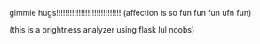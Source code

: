 gimmie hugs!!!!!!!!!!!!!!!!!!!!!!!!!!!!! (affection is so fun fun fun ufn fun)

(this is a brightness analyzer using flask lul noobs)
